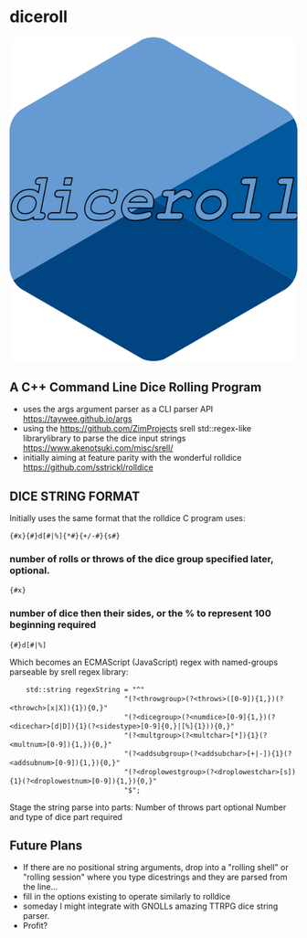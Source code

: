 # diceroll
![Diceroll Logo](./Diceroll_Logo.svg)

## A C++ Command Line Dice Rolling Program

* uses the args argument parser as a CLI parser API https://taywee.github.io/args
* using the https://github.com/ZimProjects srell std::regex-like librarylibrary to parse the dice input strings https://www.akenotsuki.com/misc/srell/
* initially aiming at feature parity with the wonderful rolldice https://github.com/sstrickl/rolldice


## DICE STRING FORMAT

Initially uses the same format that the rolldice C program uses:

```
{#x}{#}d[#|%]{*#}{+/-#}{s#}
```

### number of rolls or throws of the dice group specified later, optional.
```
{#x}
```

### number of dice then their sides, or the % to represent 100 beginning required
```
{#}d[#|%]
```

Which becomes an ECMAScript (JavaScript) regex with named-groups parseable by srell regex library:  

```
    std::string regexString = "^"
                            "(?<throwgroup>(?<throws>([0-9]){1,})(?<throwch>[x|X]){1}){0,}"
                            "(?<dicegroup>(?<numdice>[0-9]{1,})(?<dicechar>[d|D]){1}(?<sidestype>[0-9]{0,}|[%]{1})){0,}"
                            "(?<multgroup>(?<multchar>[*]){1}(?<multnum>[0-9]){1,}){0,}"
                            "(?<addsubgroup>(?<addsubchar>[+|-]){1}(?<addsubnum>[0-9]){1,}){0,}"
                            "(?<droplowestgroup>(?<droplowestchar>[s]){1}(?<droplowestnum>[0-9]){1,}){0,}"
                            "$";
```



Stage the string parse into parts:
  Number of throws part optional
  Number and type of dice part required

## Future Plans 
* If there are no positional string arguments, drop into a "rolling shell" or "rolling session" where you type dicestrings and they are parsed from the line... 
* fill in the options existing to operate similarly to rolldice
* someday I might integrate with GNOLLs amazing TTRPG dice string parser.
* Profit?
